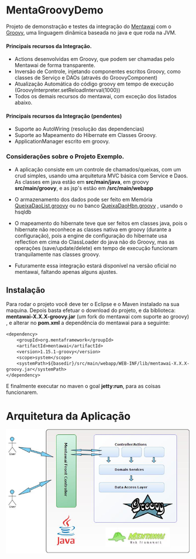 MentaGroovyDemo
==========================

Projeto de demonstração e testes da integração do [Mentawai](http://www.mentaframework.org/) com o [Groovy](http://groovy.codehaus.org/), uma linguagem dinâmica baseada no java e que roda na JVM. <br/>


#### Principais recursos da Integração.
- Actions desenvolvidas em Groovy, que podem ser chamadas pelo Mentawai de forma transparente.
- Inversão de Controle, injetando componentes escritos Groovy, como classes de Serviço e DAOs (através do GroovyComponent)
- Atualização Automática do código groovy em tempo de execução (GroovyInterpreter.setReloadInterval(1000))
- Todos os demais recursos do mentawai, com exceção dos listados abaixo.

#### Principais recursos da Integração (pendentes)
- Suporte ao AutoWiring (resolução das dependencias)
- Suporte ao Mapeamento do Hibernate em Classes Groovy.
- ApplicationManager escrito em groovy.

### Considerações sobre o Projeto Exemplo.
- A aplicação consiste em um controle de chamados/queixas, com um crud simples, usando uma arquitetura MVC básica com Service e Daos. <br/>
As classes em java estão em <b>src/main/java</b>, em groovy <b>src/main/groovy</b>, e as jsp's estão em <b>/src/main/webapp</b>

- O armazenamento dos dados pode ser feito em Memória [QueixaDaoList.groovy](https://github.com/mentawai/MentaGroovyDemo/blob/master/src/main/groovy/dao/list/QueixaDaoList.groovy) ou no banco [QueixaDaoHbn.groovy](https://github.com/mentawai/MentaGroovyDemo/blob/master/src/main/groovy/dao/hibernate/QueixaDaoHbn.groovy) , usando o hsqldb

- O mapeamento do hibernate teve que ser feitos em classes java, pois o hibernate não reconhece as classes nativa em groovy (durante a configuração), pois a engine de configuração do hibernate usa reflection em cima do ClassLoader do java não do Groovy, mas as operações (save/update/delete) em tempo de execução funcionam tranquilamente nas classes groovy.

- Futuramente essa integração estará disponível na versão oficial no mentawai, faltando apenas alguns ajustes.


Instalação
--------------------

Para rodar o projeto você deve ter o Eclipse e o Maven instalado na sua maquina. Depois basta efetuar o download do projeto, e da biblioteca: <b>mentawai-X.X.X-groovy.jar</b> (um fork do mentawai com suporte ao groovy)
, e alterar no <b>pom.xml</b> a dependência do mentawai para a seguinte:

	<dependency>
		<groupId>org.mentaframework</groupId>
		<artifactId>mentawai</artifactId>
		<version>1.15.1-groovy</version>
		<scope>system</scope>
		<systemPath>${basedir}/src/main/webapp/WEB-INF/lib/mentawai-X.X.X-groovy.jar</systemPath>
	</dependency>

E finalmente executar no maven o goal <b>jetty:run</b>, para as coisas funcionarem.



Arquitetura da Aplicação
=========================
![Arquitetura](https://github.com/mentawai/MentaGroovyDemo/raw/master/artefatos/Arquitetura.jpg) 